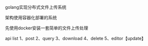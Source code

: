 golang实现分布式文件上传系统

架构使用容器化部署的系统

先使用docker安装一套简单的文件上传处理

api list
1、post
2、query
3、download
4、delete
5、editor【update】
